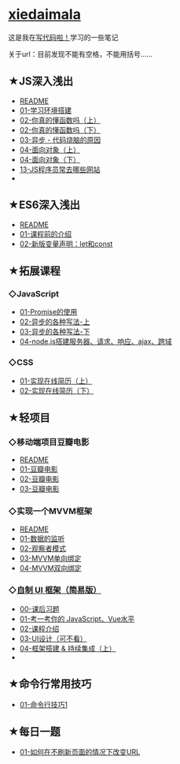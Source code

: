# [xiedaimala](https://github.com/ppambler/xiedaimala)

这是我在[写代码啦！](https://xiedaimala.com/)学习的一些笔记

关于url：目前发现不能有空格，不能用括号……

## ★JS深入浅出

- [README](./01-JS深入浅出/README.md)
- [01-学习环境搭建](./01-JS深入浅出/01-学习环境搭建.md)
- [02-你真的懂函数吗（上）](./01-JS深入浅出/02-你真的懂函数吗-上.md)
- [02-你真的懂函数吗（下）](./01-JS深入浅出/02-你真的懂函数吗-下.md)
- [03-异步 - 代码烧脑的原因](./01-JS深入浅出/03-异步-代码烧脑的原因.md)
- [04-面向对象（上）](./01-JS深入浅出/04-面向对象-上.md)
- [04-面向对象（下）](./01-JS深入浅出/04-面向对象-下.md)
- [13-JS程序员常去哪些网站](./01-JS深入浅出/13-JS程序员常去哪些网站.md)
- 

## ★ES6深入浅出

- [README](./02-ES6深入浅出/README.md)
- [01-课程前的介绍](./02-ES6深入浅出/01-课程前的介绍.md)
- [02-新版变量声明：let和const](./02-ES6深入浅出/02-新版变量声明-let和const.md)

## ★拓展课程

### ◇JavaScript

- [01-Promise的使用](./03-拓展直播/JS/01-Promise的使用.md)
- [02-异步的各种写法-上](./03-拓展直播/JS/02-异步的各种写法-上.md)
- [03-异步的各种写法-下](./03-拓展直播/JS/03-异步的各种写法-下.md)
- [04-node.js搭建服务器、请求、响应、ajax、跨域](./03-拓展直播/JS/04-nodejs搭建服务器-请求-响应-ajax-跨域.md)

### ◇CSS

- [01-实现在线简历（上）](./03-拓展直播/CSS/01-实现在线简历-上.md)
- [02-实现在线简历（下）](./03-拓展直播/CSS/02-实现在线简历-下.md)

## ★轻项目

### ◇移动端项目豆瓣电影

- [README](./04-轻项目/01-移动端项目豆瓣电影/README.md)
- [01-豆瓣电影](./04-轻项目/01-移动端项目豆瓣电影/01-豆瓣电影.md)
- [02-豆瓣电影](./04-轻项目/01-移动端项目豆瓣电影/02-豆瓣电影.md)
- [03-豆瓣电影](./04-轻项目/01-移动端项目豆瓣电影/03-豆瓣电影.md)

### ◇实现一个MVVM框架

- [README](04-轻项目/02-实现一个MVVM框架/README.md)
- [01-数据的监听](04-轻项目/02-实现一个MVVM框架/01-数据的监听.md)
- [02-观察者模式](04-轻项目/02-实现一个MVVM框架/02-观察者模式.md)
- [03-MVVM单向绑定](04-轻项目/02-实现一个MVVM框架/03-MVVM单向绑定.md)
- [04-MVVM双向绑定](04-轻项目/02-实现一个MVVM框架/04-MVVM双向绑定.md)

### ◇[自制 UI 框架（简易版）](04-轻项目/03-自制UI框架简易版/README.md)

- [00-课后习题](./04-轻项目/03-自制UI框架简易版/00-课后习题.md)
- [01-考一考你的 JavaScript、Vue水平](04-轻项目/03-自制UI框架简易版/01-考一考你的JavaScript-Vue水平.md)
- [02-课程介绍](04-轻项目/03-自制UI框架简易版/02-课程介绍.md)
- [03-UI设计（可不看）](04-轻项目/03-自制UI框架简易版/03-UI设计-可不看.md)
- [04-框架搭建 & 持续集成（上）](04-轻项目/03-自制UI框架简易版/04-框架搭建与持续集成-上.md)
- 



## ★命令行常用技巧

- [01-命令行技巧1](./05-命令行常用技巧/01-命令行技巧1.md)

## ★每日一题

- [01-如何在不刷新页面的情况下改变URL](./06-每日一题/01-如何在不刷新页面的情况下改变URL.md)

